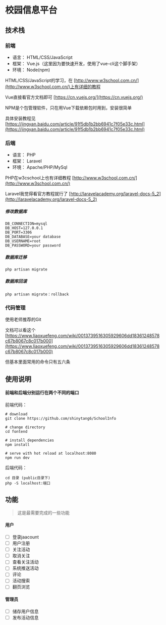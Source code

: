 # 校园信息平台

## 技术栈

### 前端

* 语言： HTML/CSS/JavaScript
* 框架： Vue.js（这里因为要快速开发，使用了vue-cli这个脚手架）
* 环境： Node(npm)

HTML/CSS/JavaScript的学习，在 [http://www.w3school.com.cn/](http://www.w3school.com.cn/)上有详细的教程

Vue直接看官方文档即可 [https://cn.vuejs.org/](https://cn.vuejs.org/)

NPM是个包管理软件，只在用Vue下载依赖包时用到，安装很简单

具体安装教程见 [https://jingyan.baidu.com/article/91f5db1b2bb6941c7f05e33c.html](https://jingyan.baidu.com/article/91f5db1b2bb6941c7f05e33c.html)


### 后端

* 语言： PHP
* 框架： Laravel
* 环境： Apache/PHP/MySql 	

PHP在w3cschool上也有详细教程 [http://www.w3school.com.cn/](http://www.w3school.com.cn/)

Laravel我觉得看官方教程就行了 [http://laravelacademy.org/laravel-docs-5_2](http://laravelacademy.org/laravel-docs-5_2)

##### 修改数据库
	
	DB_CONNECTION=mysql
	DB_HOST=127.0.0.1
	DB_PORT=3306
	DB_DATABASE=your database
	DB_USERNAME=root
	DB_PASSWORD=your password

##### 数据库迁移

	php artisan migrate

##### 数据库回滚

	php artisan migrate：rollback

### 代码管理

使用老师推荐的Git

文档可以看这个  [https://www.liaoxuefeng.com/wiki/0013739516305929606dd18361248578c67b8067c8c017b000](https://www.liaoxuefeng.com/wiki/0013739516305929606dd18361248578c67b8067c8c017b000)

但基本里面常用的命令只有五六条

## 使用说明

#### 前端和后端分别运行在两个不同的端口

前端代码：

	# download
	git clone https://github.com/shinytang6/SchoolInfo

	# change directory
	cd fontend

	# install dependencies
	npm install

	# serve with hot reload at localhost:8080
	npm run dev

后端代码：
	
	cd 目录 (public目录下)
	php -S localhost:端口

## 功能

> 这是最需要完成的一些功能

#### 用户

- [ ] 登录jaacount
- [ ] 用户注册
- [ ] 关注活动
- [ ] 取消关注
- [ ] 查看关注活动 
- [ ] 系统推送活动
- [ ] 评论
- [ ] 活动搜索
- [ ] 翻页浏览

#### 管理员

- [ ] 储存用户信息
- [ ] 发布活动信息
